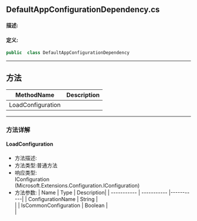 ## DefaultAppConfigurationDependency.cs 


#### 描述:





#### 定义: 
``` csharp
public  class DefaultAppConfigurationDependency
```
---
## 方法 
| MethodName      | Description | 
| ----------- | ----------- |
| LoadConfiguration |  |
---
### 方法详解 
####  LoadConfiguration
* 方法描述:<br> 
* 方法类型:普通方法
* 响应类型:<br> IConfiguration <br> (Microsoft.Extensions.Configuration.IConfiguration)
* 方法参数:
| Name      | Type | Description|
| ----------- | ----------- |-----------|
| ConfigurationName | String |<br> |
| IsCommonConfiguration | Boolean |<br> |

